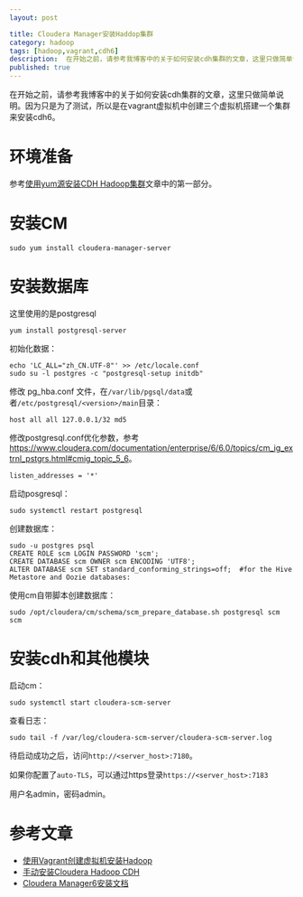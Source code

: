 ```yaml
---
layout: post

title: Cloudera Manager安装Haddop集群
category: hadoop
tags: [hadoop,vagrant,cdh6]
description:  在开始之前，请参考我博客中的关于如何安装cdh集群的文章，这里只做简单说明。因为只是为了测试，所以是在vagrant虚拟机中创建三个虚拟机搭建一个集群来安装cdh6。
published: true
---
```


在开始之前，请参考我博客中的关于如何安装cdh集群的文章，这里只做简单说明。因为只是为了测试，所以是在vagrant虚拟机中创建三个虚拟机搭建一个集群来安装cdh6。

# 环境准备

参考[使用yum源安装CDH Hadoop集群](http://blog.javachen.com/2013/04/06/install-cloudera-cdh-by-yum.html)文章中的第一部分。

# 安装CM

    sudo yum install cloudera-manager-server

# 安装数据库

这里使用的是postgresql

    yum install postgresql-server

初始化数据：

    echo 'LC_ALL="zh_CN.UTF-8"' >> /etc/locale.conf
    sudo su -l postgres -c "postgresql-setup initdb"

修改 pg_hba.conf 文件，在`/var/lib/pgsql/data`或者`/etc/postgresql/<version>/main`目录：

    host all all 127.0.0.1/32 md5
  

修改postgresql.conf优化参数，参考<https://www.cloudera.com/documentation/enterprise/6/6.0/topics/cm_ig_extrnl_pstgrs.html#cmig_topic_5_6>。

    listen_addresses = '*'

启动posgresql：

    sudo systemctl restart postgresql

创建数据库：

    sudo -u postgres psql
    CREATE ROLE scm LOGIN PASSWORD 'scm';
    CREATE DATABASE scm OWNER scm ENCODING 'UTF8';
    ALTER DATABASE scm SET standard_conforming_strings=off;  #for the Hive Metastore and Oozie databases:

使用cm自带脚本创建数据库：

    sudo /opt/cloudera/cm/schema/scm_prepare_database.sh postgresql scm scm

# 安装cdh和其他模块

启动cm：

    sudo systemctl start cloudera-scm-server

查看日志：

    sudo tail -f /var/log/cloudera-scm-server/cloudera-scm-server.log

待启动成功之后，访问`http://<server_host>:7180`。

如果你配置了`auto-TLS`，可以通过https登录`https://<server_host>:7183`

用户名admin，密码admin。

# 参考文章

- [使用Vagrant创建虚拟机安装Hadoop](http://blog.javachen.com/2014/02/23/create-virtualbox-by-vagrant.html)
- [手动安装Cloudera Hadoop CDH](http://blog.javachen.com/2013/03/24/manual-install-Cloudera-Hadoop-CDH.html)
- [Cloudera Manager6安装文档](https://www.cloudera.com/documentation/enterprise/6/6.0/topics/installation.html)